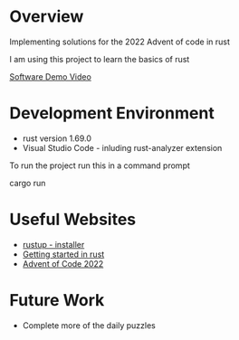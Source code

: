 # Overview

Implementing solutions for the 2022 Advent of code in rust

I am using this project to learn the basics of rust

[Software Demo Video](https://youtu.be/ef479ImSDSA)

# Development Environment

- rust version  1.69.0
- Visual Studio Code - inluding rust-analyzer extension

To run the project run this in a command prompt

cargo run



# Useful Websites

- [rustup - installer](https://www.rust-lang.org/tools/install)
- [Getting started in rust](https://www.rust-lang.org/learn)
- [Advent of Code 2022](https://adventofcode.com/2022)


# Future Work

- Complete more of the daily puzzles 
